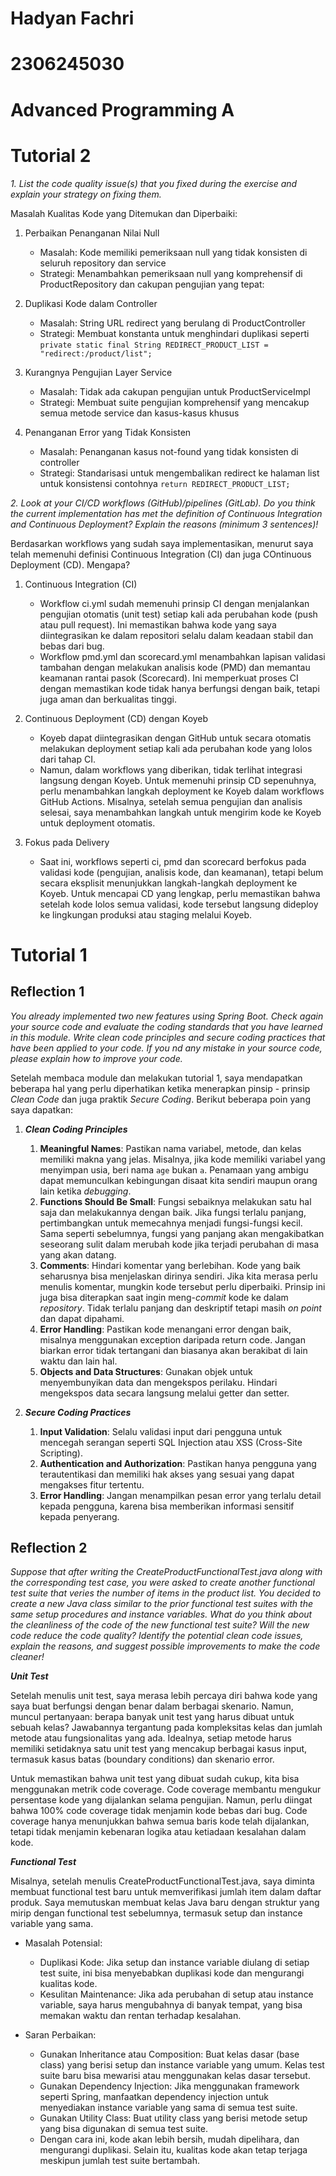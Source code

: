 # Hadyan Fachri
# 2306245030
# Advanced Programming A

# Tutorial 2
*1. List the code quality issue(s) that you fixed during the exercise and explain your strategy on fixing them.*

Masalah Kualitas Kode yang Ditemukan dan Diperbaiki:
1. Perbaikan Penanganan Nilai Null
    - Masalah: Kode memiliki pemeriksaan null yang tidak konsisten di seluruh repository dan service
    - Strategi: Menambahkan pemeriksaan null yang komprehensif di ProductRepository dan cakupan pengujian yang tepat:


2. Duplikasi Kode dalam Controller
   - Masalah: String URL redirect yang berulang di ProductController
   - Strategi: Membuat konstanta untuk menghindari duplikasi seperti
   ``private static final String REDIRECT_PRODUCT_LIST = "redirect:/product/list";``


3. Kurangnya Pengujian Layer Service
   - Masalah: Tidak ada cakupan pengujian untuk ProductServiceImpl
   - Strategi: Membuat suite pengujian komprehensif yang mencakup semua metode service dan kasus-kasus khusus


4. Penanganan Error yang Tidak Konsisten
    - Masalah: Penanganan kasus not-found yang tidak konsisten di controller
    - Strategi: Standarisasi untuk mengembalikan redirect ke halaman list untuk konsistensi contohnya ``return REDIRECT_PRODUCT_LIST;``

*2. Look at your CI/CD workflows (GitHub)/pipelines (GitLab). Do you think the current implementation has met the definition of Continuous Integration and Continuous Deployment? Explain the reasons (minimum 3 sentences)!*

Berdasarkan workflows yang sudah saya implementasikan, menurut saya telah memenuhi definisi Continuous Integration (CI) dan juga COntinuous Deployment (CD). Mengapa?
1. Continuous Integration (CI)
   - Workflow ci.yml sudah memenuhi prinsip CI dengan menjalankan pengujian otomatis (unit test) setiap kali ada perubahan kode (push atau pull request). Ini memastikan bahwa kode yang saya diintegrasikan ke dalam repositori selalu dalam keadaan stabil dan bebas dari bug.
   - Workflow pmd.yml dan scorecard.yml menambahkan lapisan validasi tambahan dengan melakukan analisis kode (PMD) dan memantau keamanan rantai pasok (Scorecard). Ini memperkuat proses CI dengan memastikan kode tidak hanya berfungsi dengan baik, tetapi juga aman dan berkualitas tinggi.


2. Continuous Deployment (CD) dengan Koyeb
   - Koyeb dapat diintegrasikan dengan GitHub untuk secara otomatis melakukan deployment setiap kali ada perubahan kode yang lolos dari tahap CI.
   - Namun, dalam workflows yang diberikan, tidak terlihat integrasi langsung dengan Koyeb. Untuk memenuhi prinsip CD sepenuhnya, perlu menambahkan langkah deployment ke Koyeb dalam workflows GitHub Actions. Misalnya, setelah semua pengujian dan analisis selesai, saya menambahkan langkah untuk mengirim kode ke Koyeb untuk deployment otomatis.


3. Fokus pada Delivery
   - Saat ini, workflows seperti ci, pmd dan scorecard berfokus pada validasi kode (pengujian, analisis kode, dan keamanan), tetapi belum secara eksplisit menunjukkan langkah-langkah deployment ke Koyeb. Untuk mencapai CD yang lengkap, perlu memastikan bahwa setelah kode lolos semua validasi, kode tersebut langsung dideploy ke lingkungan produksi atau staging melalui Koyeb.

# Tutorial 1
## Reflection 1
*You already implemented two new features using Spring Boot. Check again your source code and evaluate the coding standards that you have learned in this module. Write clean code principles and secure coding practices that have been applied to your code. If you nd any mistake in your source code, please explain how to improve your code.*

Setelah membaca module dan melakukan tutorial 1, saya mendapatkan beberapa hal yang perlu diperhatikan ketika menerapkan pinsip - prinsip *Clean Code* dan juga praktik *Secure Coding*. Berikut beberapa poin yang saya dapatkan:
1. ***Clean Coding Principles***
   1. **Meaningful Names**: Pastikan nama variabel, metode, dan kelas memiliki makna yang jelas. Misalnya, jika kode memiliki variabel yang menyimpan usia, beri nama `age` bukan `a`. Penamaan yang ambigu dapat memunculkan kebingungan disaat kita sendiri maupun orang lain ketika *debugging*.
   2. **Functions Should Be Small**: Fungsi sebaiknya melakukan satu hal saja dan melakukannya dengan baik. Jika fungsi terlalu panjang, pertimbangkan untuk memecahnya menjadi fungsi-fungsi kecil. Sama seperti sebelumnya, fungsi yang panjang akan mengakibatkan seseorang sulit dalam merubah kode jika terjadi perubahan di masa yang akan datang.
   3. **Comments**: Hindari komentar yang berlebihan. Kode yang baik seharusnya bisa menjelaskan dirinya sendiri. Jika kita merasa perlu menulis komentar, mungkin kode tersebut perlu diperbaiki. Prinsip ini juga bisa diterapkan saat ingin meng-*commit* kode ke dalam *repository*. Tidak terlalu panjang dan deskriptif tetapi masih *on point* dan dapat dipahami.
   4. **Error Handling**: Pastikan kode menangani error dengan baik, misalnya menggunakan exception daripada return code. Jangan biarkan error tidak tertangani dan biasanya akan berakibat di lain waktu dan lain hal.
   5. **Objects and Data Structures**: Gunakan objek untuk menyembunyikan data dan mengekspos perilaku. Hindari mengekspos data secara langsung melalui getter dan setter.


2. ***Secure Coding Practices***
   1. **Input Validation**: Selalu validasi input dari pengguna untuk mencegah serangan seperti SQL Injection atau XSS (Cross-Site Scripting).
   2. **Authentication and Authorization**: Pastikan hanya pengguna yang terautentikasi dan memiliki hak akses yang sesuai yang dapat mengakses fitur tertentu.
   3. **Error Handling**: Jangan menampilkan pesan error yang terlalu detail kepada pengguna, karena bisa memberikan informasi sensitif kepada penyerang.

## Reflection 2
*Suppose that after writing the CreateProductFunctionalTest.java along with the
corresponding test case, you were asked to create another functional test suite that
veries the number of items in the product list. You decided to create a new Java class
similar to the prior functional test suites with the same setup procedures and instance
variables.
What do you think about the cleanliness of the code of the new functional test suite? Will
the new code reduce the code quality? Identify the potential clean code issues, explain
the reasons, and suggest possible improvements to make the code cleaner!*

***Unit Test***

Setelah menulis unit test, saya merasa lebih percaya diri bahwa kode yang saya buat berfungsi dengan benar dalam berbagai skenario. Namun, muncul pertanyaan: berapa banyak unit test yang harus dibuat untuk sebuah kelas?
Jawabannya tergantung pada kompleksitas kelas dan jumlah metode atau fungsionalitas yang ada. Idealnya, setiap metode harus memiliki setidaknya satu unit test yang mencakup berbagai kasus input, termasuk kasus batas (boundary conditions) dan skenario error.

Untuk memastikan bahwa unit test yang dibuat sudah cukup, kita bisa menggunakan metrik code coverage. Code coverage membantu mengukur persentase kode yang dijalankan selama pengujian. Namun, perlu diingat bahwa 100% code coverage tidak menjamin kode bebas dari bug. Code coverage hanya menunjukkan bahwa semua baris kode telah dijalankan, tetapi tidak menjamin kebenaran logika atau ketiadaan kesalahan dalam kode.

***Functional Test***

Misalnya, setelah menulis CreateProductFunctionalTest.java, saya diminta membuat functional test baru untuk memverifikasi jumlah item dalam daftar produk. Saya memutuskan membuat kelas Java baru dengan struktur yang mirip dengan functional test sebelumnya, termasuk setup dan instance variable yang sama.

- Masalah Potensial:
  - Duplikasi Kode: Jika setup dan instance variable diulang di setiap test suite, ini bisa menyebabkan duplikasi kode dan mengurangi kualitas kode.
  - Kesulitan Maintenance: Jika ada perubahan di setup atau instance variable, saya harus mengubahnya di banyak tempat, yang bisa memakan waktu dan rentan terhadap kesalahan.


- Saran Perbaikan:
  - Gunakan Inheritance atau Composition: Buat kelas dasar (base class) yang berisi setup dan instance variable yang umum. Kelas test suite baru bisa mewarisi atau menggunakan kelas dasar tersebut.
  - Gunakan Dependency Injection: Jika menggunakan framework seperti Spring, manfaatkan dependency injection untuk menyediakan instance variable yang sama di semua test suite.
  - Gunakan Utility Class: Buat utility class yang berisi metode setup yang bisa digunakan di semua test suite.
  - Dengan cara ini, kode akan lebih bersih, mudah dipelihara, dan mengurangi duplikasi. Selain itu, kualitas kode akan tetap terjaga meskipun jumlah test suite bertambah.